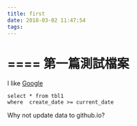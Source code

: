 ```yaml
---
title: first
date: 2018-03-02 11:47:54
tags:
---
```

====
第一篇測試檔案
====

I like [Google](https://www.google.com/)

```
select * from tbl1
where  create_date >= current_date 
```
Why not update data to github.io?



